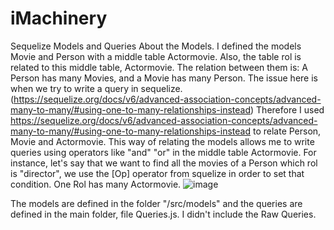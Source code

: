 # iMachinery
Sequelize Models and Queries
About the Models.
I defined the models Movie and Person with a middle table Actormovie. Also, the table rol is related to this middle table, Actormovie.
The relation between them is:
A Person has many Movies, and a Movie has many Person. The issue here is when we try to write a query in sequelize. 
(https://sequelize.org/docs/v6/advanced-association-concepts/advanced-many-to-many/#using-one-to-many-relationships-instead)
Therefore I used https://sequelize.org/docs/v6/advanced-association-concepts/advanced-many-to-many/#using-one-to-many-relationships-instead to relate
Person, Movie and Actormovie. This way of relating the models allows me to write queries using operators like "and" "or" in the middle table Actormovie. For instance,
let's say that we want to find all the movies of a Person which rol is "director", we use the [Op] operator from squelize in order to set that condition. 
One Rol has many Actormovie.
![image](https://user-images.githubusercontent.com/44151017/196314045-fe2e7c15-c445-4c9c-ae92-62b7edf04489.png)

The models are defined in the folder "/src/models" and the queries are defined in the main folder, file Queries.js.
I didn't include the Raw Queries. 
